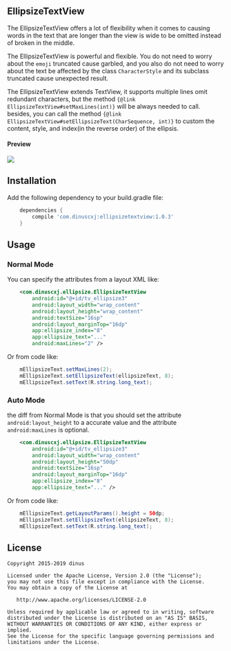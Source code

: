 ## EllipsizeTextView

The EllipsizeTextView offers a lot of flexibility when it comes to causing 
words in the text that are longer than the view is wide to be omitted 
instead of broken in the middle. 

The EllipsizeTextView is powerful and flexible. You do not need to worry 
about the `emoji` truncated cause garbled, and you also do not need to worry 
about the text be affected by the class `CharacterStyle` and its subclass
truncated cause unexpected result. 

The EllipsizeTextView extends TextView, it supports multiple lines omit
redundant characters, but the method `{@link EllipsizeTextView#setMaxLines(int)}` 
will be always needed to call. besides, you can call the method
`{@link EllipsizeTextView#setEllipsizeText(CharSequence, int)}` to custom 
the content, style, and index(in the reverse order) of the ellipsis.
#### Preview
![](https://raw.githubusercontent.com/dinuscxj/EllipsizeTextView/master/Preview/EllipsizeTextView.gif?width=300)

## Installation

Add the following dependency to your build.gradle file:
```gradle
    dependencies {
        compile 'com.dinuscxj:ellipsizetextview:1.0.3'
    }
```

## Usage

### Normal Mode 
You can specify the attributes from a layout XML like:
```xml
    <com.dinuscxj.ellipsize.EllipsizeTextView
        android:id="@+id/tv_ellipsize3"
        android:layout_width="wrap_content"
        android:layout_height="wrap_content"
        android:textSize="16sp"
        android:layout_marginTop="16dp"
        app:ellipsize_index="8"
        app:ellipsize_text="..."
        android:maxLines="2" />
```
Or from code like:

```java
    mEllipsizeText.setMaxLines(2);
    mEllipsizeText.setEllipsizeText(ellipsizeText, 8);
    mEllipsizeText.setText(R.string.long_text);
```

### Auto Mode
the diff from Normal Mode is that you should set the attribute `android:layout_height` 
to a accurate value and the attribute `android:maxLines` is optional.
   
```xml
    <com.dinuscxj.ellipsize.EllipsizeTextView
        android:id="@+id/tv_ellipsize3"
        android:layout_width="wrap_content"
        android:layout_height="50dp"
        android:textSize="16sp"
        android:layout_marginTop="16dp"
        app:ellipsize_index="8"
        app:ellipsize_text="..." />
```

Or from code like:

```java
    mEllipsizeText.getLayoutParams().height = 50dp;
    mEllipsizeText.setEllipsizeText(ellipsizeText, 8);
    mEllipsizeText.setText(R.string.long_text);
```
 
## License

    Copyright 2015-2019 dinus

    Licensed under the Apache License, Version 2.0 (the "License");
    you may not use this file except in compliance with the License.
    You may obtain a copy of the License at

       http://www.apache.org/licenses/LICENSE-2.0

    Unless required by applicable law or agreed to in writing, software
    distributed under the License is distributed on an "AS IS" BASIS,
    WITHOUT WARRANTIES OR CONDITIONS OF ANY KIND, either express or implied.
    See the License for the specific language governing permissions and
    limitations under the License.
